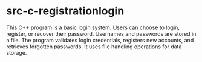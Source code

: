 # src-c-registrationlogin
This C++ program is a basic login system. Users can choose to login, register, or recover their password. Usernames and passwords are stored in a file. The program validates login credentials, registers new accounts, and retrieves forgotten passwords. It uses file handling operations for data storage.
